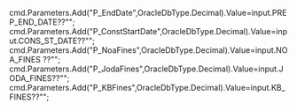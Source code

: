 cmd.Parameters.Add("P_EndDate",OracleDbType.Decimal).Value=input.PREP_END_DATE??"";
cmd.Parameters.Add("P_ConstStartDate",OracleDbType.Decimal).Value=input.CONS_ST_DATE??"";
cmd.Parameters.Add("P_NoaFines",OracleDbType.Decimal).Value=input.NOA_FINES  ??"";
cmd.Parameters.Add("P_JodaFines",OracleDbType.Decimal).Value=input.JODA_FINES??"";
cmd.Parameters.Add("P_KBFines",OracleDbType.Decimal).Value=input.KB_FINES??"";
